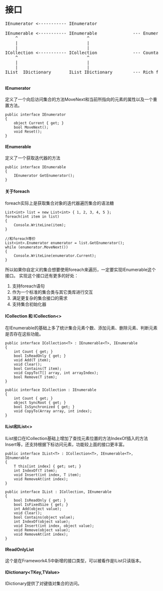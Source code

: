 # 接口

<pre>
IEnumerator <----------- IEnumerator<T>

IEnumerable <----------- IEnumerable<T>              --- Enumeration only
    ^                           ^
    |                           |
    |                           |
ICollection <----------- ICollection<T>              --- Countable
    ^                           ^
    |                           |
    |                           |
IList  IDictionary       IList<T> IDictionary<T>        --- Rich functionality

</pre>


#### IEnumerator
定义了一个向后访问集合的方法MoveNext和当前所指向的元素的属性以及一个重置方法。
```
public interface IEnumerator
{
    object Current { get; }
    bool MoveNext();
    void Reset();
}
```

#### IEnumerable
定义了一个获取迭代器的方法
```
public interface IEnumerable
{
    IEnumerator GetEnumerator();
}
```

#### 关于foreach
foreach实际上是获取集合对象的迭代器遍历集合的语法糖
```
List<int> list = new List<int> { 1, 2, 3, 4, 5 };
foreach(int item in list)
{
    Console.WriteLine(item);
}

//和foreach等价
List<int>.Enumerator enumerator = list.GetEnumerator();
while (enumerator.MoveNext())
{
    Console.WriteLine(enumerator.Current);
}
```
所以如果你自定义的集合想要使用foreach来遍历，一定要实现IEnumerable这个接口。
实现这个接口还有更多的好处：
1. 支持foreach语句
1. 作为一个标准的集合类与其它类库进行交互
1. 满足更复杂的集合接口的需求
1. 支持集合初始化器

#### ICollection 和 ICollection<>
在IEnumerable的基础上多了统计集合元素个数、添加元素、删除元素、判断元素是否存在这些功能。
```
public interface ICollection<T> : IEnumerable<T>, IEnumerable
{
    int Count { get; }
    bool IsReadOnly { get; }
    void Add(T item);
    void Clear();
    bool Contains(T item);
    void CopyTo(T[] array, int arrayIndex);
    bool Remove(T item);
}
```

```
public interface ICollection : IEnumerable
{
    int Count { get; }
    object SyncRoot { get; }
    bool IsSynchronized { get; }
    void CopyTo(Array array, int index);
}
```

#### IList和IList<>
IList接口在ICollection基础上增加了查找元素位置的方法IndexOf插入的方法Insert等，还支持根据下标访问元素，功能较上面的接口更丰富。
```
public interface IList<T> : ICollection<T>, IEnumerable<T>, IEnumerable
{
    T this[int index] { get; set; }
    int IndexOf(T item);
    void Insert(int index, T item);
    void RemoveAt(int index);
}
```
```
public interface IList : ICollection, IEnumerable
{
    bool IsReadOnly { get; }
    bool IsFixedSize { get; }
    int Add(object value);
    void Clear();
    bool Contains(object value);
    int IndexOf(object value);
    void Insert(int index, object value);
    void Remove(object value);
    void RemoveAt(int index);
}
```

#### IReadOnlyList<T>
这个是在Framework4.5中新增的接口类型，可以被看作是IList<T>只读版本。

#### IDictionary<TKey,TValue>
IDictionary提供了对键值对集合的访问。